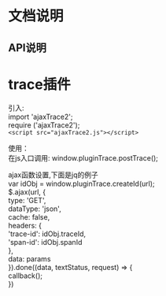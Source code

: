 # 文档说明
## API说明
# trace插件

引入:  
import  'ajaxTrace2';  
require ('ajaxTrace2');  
``<script src="ajaxTrace2.js"></script>``

使用：  
在js入口调用: window.pluginTrace.postTrace();

ajax函数设置,下面是jq的例子  
var idObj = window.pluginTrace.createId(url);  
$.ajax(url, {  
  type: 'GET',  
  dataType: 'json',  
  cache: false,  
  headers: {  
    'trace-id': idObj.traceId,  
    'span-id': idObj.spanId  
  },  
  data: params  
}).done((data, textStatus, request) => {  
  callback();  
})